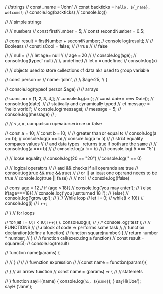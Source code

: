 / //strings
// const _name = 'John'
// const backticks = `hello, ${_name}, welcome!`;
// console.log(backticks)
// console.log()

// // simple strings

// // numbers
// const firstNumber = 5;
// const secondNumber = 0.5;

// const result = firstNumber + secondNumber;
// console.log(result);
// // Booleans
// const isCool = false;
// // true
// // false




// // null = 
// //  let age= null
// // age = 20
// // console.log(age);
// console.log(typeof null)
// // undefined
// let x = undefined
// console.log(x)

// // objects used to store collections of data aka used to group variable


// const person ={
//     name: 'john',
//     // $age:25,
// }

// console.log(typeof person.$age)
// // arrays

// const arr = [1, 2, 3, 4,];
// console.log(arr);
// const date = new Date();
// console.log(date);
// // statically and dynamically typed
// let message = 'hello world!';
// console.log(message);
// message = 5;
// console.log(message)
// ;

// // <,>,=, comparison operators=>trrue or false

// const a = 10;
// const b = 10;
// // greater than or equal to
// console.log(a >= b);
// console.log(a == b)
// console.log(a != b)
// // strict equality compares values
// // and data types . returns true if both are the same
// // console.log(a === b)
// // console.log(a !== b)
// //  console.log( 5 === "5")


// // loose equality
// console.log(20 == "20")
// console.log('' == 0)

// // logical operators
// // and && checks if all operands are true
// console.log(true && true && true)
// // or ||  at least one operand needs to be true
// console.log(true || false)
// // not !
// console.log(!false)


// const age = 12
// if (age > 18){
// console.log('you may enter');
// } else if(age===18){
//     console.log('you just turned 18 !');
// }else{
//     console.log('grow up');
// }
// While loop
// let i = 0;
// while(i < 10){
//     console.log(i)
//     i ++;

// }
// for loops

// for(let i = 0; i < 10; i++){
//     console.log(i);
// }
// console.log('test');
// // FUNCTIONS 
// // a block of code => performs some task
// // function declaration(define a function)
// function square(number) {
//      return number * number; 
// }
// // function call(executing a function)
// const result = square(5);
// console.log(result)

// function name(params) {


// // }
// // // fuvnction expression
// // const name = function(params){

// }
// an arrow function
// const name = (params) => {
//     // statemets

// }
function sayHi(name) {
    console.log(`hi, ${name}`);
}
sayHi('Joe');
sayHi('Jane');
